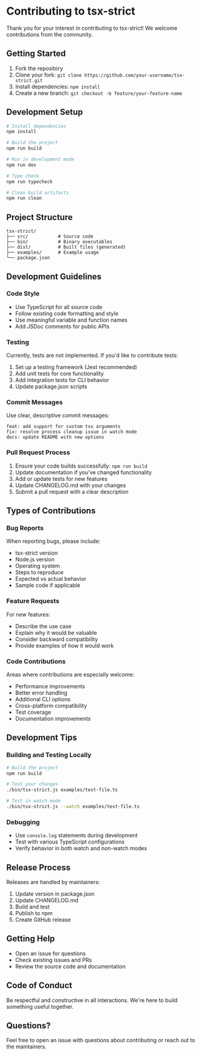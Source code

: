# Contributing to tsx-strict

Thank you for your interest in contributing to tsx-strict! We welcome contributions from the community.

## Getting Started

1. Fork the repository
2. Clone your fork: `git clone https://github.com/your-username/tsx-strict.git`
3. Install dependencies: `npm install`
4. Create a new branch: `git checkout -b feature/your-feature-name`

## Development Setup

```bash
# Install dependencies
npm install

# Build the project
npm run build

# Run in development mode
npm run dev

# Type check
npm run typecheck

# Clean build artifacts
npm run clean
```

## Project Structure

```
tsx-strict/
├── src/           # Source code
├── bin/           # Binary executables
├── dist/          # Built files (generated)
├── examples/      # Example usage
└── package.json
```

## Development Guidelines

### Code Style

- Use TypeScript for all source code
- Follow existing code formatting and style
- Use meaningful variable and function names
- Add JSDoc comments for public APIs

### Testing

Currently, tests are not implemented. If you'd like to contribute tests:

1. Set up a testing framework (Jest recommended)
2. Add unit tests for core functionality
3. Add integration tests for CLI behavior
4. Update package.json scripts

### Commit Messages

Use clear, descriptive commit messages:

```
feat: add support for custom tsx arguments
fix: resolve process cleanup issue in watch mode
docs: update README with new options
```

### Pull Request Process

1. Ensure your code builds successfully: `npm run build`
2. Update documentation if you've changed functionality
3. Add or update tests for new features
4. Update CHANGELOG.md with your changes
5. Submit a pull request with a clear description

## Types of Contributions

### Bug Reports

When reporting bugs, please include:

- tsx-strict version
- Node.js version
- Operating system
- Steps to reproduce
- Expected vs actual behavior
- Sample code if applicable

### Feature Requests

For new features:

- Describe the use case
- Explain why it would be valuable
- Consider backward compatibility
- Provide examples of how it would work

### Code Contributions

Areas where contributions are especially welcome:

- Performance improvements
- Better error handling
- Additional CLI options
- Cross-platform compatibility
- Test coverage
- Documentation improvements

## Development Tips

### Building and Testing Locally

```bash
# Build the project
npm run build

# Test your changes
./bin/tsx-strict.js examples/test-file.ts

# Test in watch mode
./bin/tsx-strict.js --watch examples/test-file.ts
```

### Debugging

- Use `console.log` statements during development
- Test with various TypeScript configurations
- Verify behavior in both watch and non-watch modes

## Release Process

Releases are handled by maintainers:

1. Update version in package.json
2. Update CHANGELOG.md
3. Build and test
4. Publish to npm
5. Create GitHub release

## Getting Help

- Open an issue for questions
- Check existing issues and PRs
- Review the source code and documentation

## Code of Conduct

Be respectful and constructive in all interactions. We're here to build something useful together.

## Questions?

Feel free to open an issue with questions about contributing or reach out to the maintainers.
